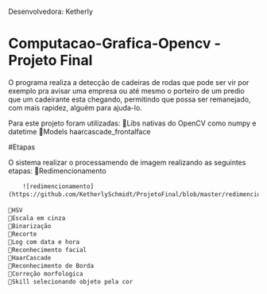 Desenvolvedora: Ketherly

# Computacao-Grafica-Opencv - Projeto Final

O programa realiza a detecção de cadeiras de rodas que pode ser vir por exemplo pra avisar uma empresa ou até mesmo o porteiro de um predio que um cadeirante esta chegando, permitindo que possa ser remanejado, com mais rapidez, alguém para ajuda-lo.

Para este projeto foram utilizadas:
    🎇Libs nativas do OpenCV como numpy e datetime
    🎇Models haarcascade_frontalface


#Etapas

O sistema realizar o processamendo de imagem realizando as seguintes etapas:
    🎇Redimencionamento

        ![redimencionamento](https://github.com/KetherlySchmidt/ProjetoFinal/blob/master/redimencionamento.jpg)
        
    🎇HSV
    🎇Escala em cinza
    🎇Binarização
    🎇Recorte
    🎇Log com data e hora
    🎇Reconhecimento facial
    🎇HaarCascade
    🎇Reconhecimento de Borda
    🎇Correção morfologica
    🎇Skill selecionando objeto pela cor

